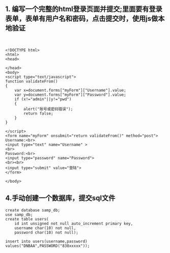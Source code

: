  ## 1. 编写一个完整的html登录页面并提交;里面要有登录表单，表单有用户名和密码，点击提交时，使用js做本地验证
<br>

	<!DOCTYPE html>
	<html>
	<head>

	</head>
	<body>
	<script type="text/javascript">
	function validateFrom()
	{
		var x=document.forms["myForm"]["Username"].value;
		var y=document.forms["myForm"]["Password"].value;
		if (x!="admin"||y!="pwd")
		{
			alert("账号或密码错误");
			return false;
		}
	}
		
	</script>
	<form name="myForm" onsubmit="return validateFrom()" method="post">
	Username:<br>
	<input type="text" name="Username" >
	<br>
	Password:<br>
	<input type="password" name="Password">
	<br><br>
	<input type="submit" value="登陆">
	</form>
	
	</body>

 ## 4.手动创建一个数据库，提交sql文件<br>

```
create database samp_db;
use samp_db;
create table users(
	id int unsigned not null auto_increment primary key,
	username char(10) not null,
	password char(10) not null);

insert into users(username,password) values("DNBAA",PASSWORD("838xxxxx"));
```
